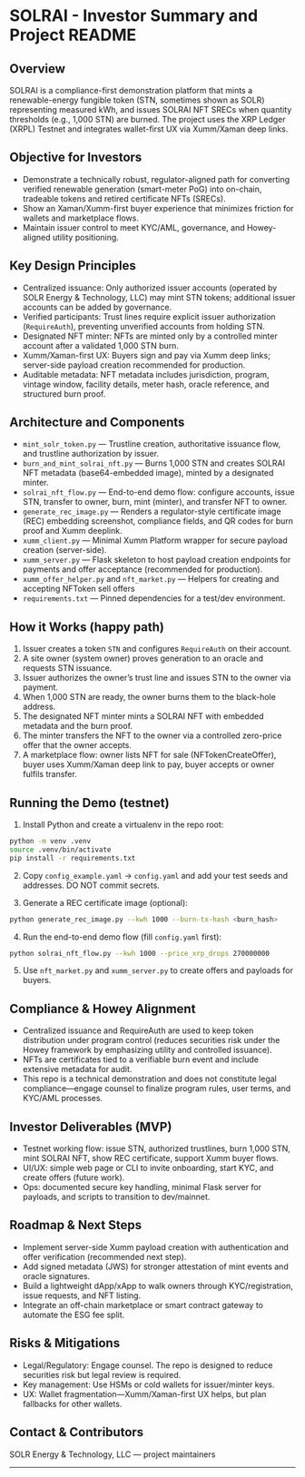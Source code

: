 SOLRAI - Investor Summary and Project README
=============================================

Overview
--------
SOLRAI is a compliance-first demonstration platform that mints a renewable-energy fungible token (STN, sometimes shown as SOLR) representing measured kWh, and issues SOLRAI NFT SRECs when quantity thresholds (e.g., 1,000 STN) are burned. The project uses the XRP Ledger (XRPL) Testnet and integrates wallet-first UX via Xumm/Xaman deep links.

Objective for Investors
-----------------------
- Demonstrate a technically robust, regulator-aligned path for converting verified renewable generation (smart-meter PoG) into on-chain, tradeable tokens and retired certificate NFTs (SRECs).
- Show an Xaman/Xumm-first buyer experience that minimizes friction for wallets and marketplace flows.
- Maintain issuer control to meet KYC/AML, governance, and Howey-aligned utility positioning.

Key Design Principles
---------------------
- Centralized issuance: Only authorized issuer accounts (operated by SOLR Energy & Technology, LLC) may mint STN tokens; additional issuer accounts can be added by governance.
- Verified participants: Trust lines require explicit issuer authorization (`RequireAuth`), preventing unverified accounts from holding STN.
- Designated NFT minter: NFTs are minted only by a controlled minter account after a validated 1,000 STN burn.
- Xumm/Xaman-first UX: Buyers sign and pay via Xumm deep links; server-side payload creation recommended for production.
- Auditable metadata: NFT metadata includes jurisdiction, program, vintage window, facility details, meter hash, oracle reference, and structured burn proof.

Architecture and Components
---------------------------
- `mint_solr_token.py` — Trustline creation, authoritative issuance flow, and trustline authorization by issuer.
- `burn_and_mint_solrai_nft.py` — Burns 1,000 STN and creates SOLRAI NFT metadata (base64-embedded image), minted by a designated minter.
- `solrai_nft_flow.py` — End-to-end demo flow: configure accounts, issue STN, transfer to owner, burn, mint (minter), and transfer NFT to owner.
- `generate_rec_image.py` — Renders a regulator-style certificate image (REC) embedding screenshot, compliance fields, and QR codes for burn proof and Xumm deeplink.
- `xumm_client.py` — Minimal Xumm Platform wrapper for secure payload creation (server-side).
- `xumm_server.py` — Flask skeleton to host payload creation endpoints for payments and offer acceptance (recommended for production).
- `xumm_offer_helper.py` and `nft_market.py` — Helpers for creating and accepting NFToken sell offers
- `requirements.txt` — Pinned dependencies for a test/dev environment.

How it Works (happy path)
-------------------------
1. Issuer creates a token `STN` and configures `RequireAuth` on their account.
2. A site owner (system owner) proves generation to an oracle and requests STN issuance.
3. Issuer authorizes the owner’s trust line and issues STN to the owner via payment.
4. When 1,000 STN are ready, the owner burns them to the black-hole address.
5. The designated NFT minter mints a SOLRAI NFT with embedded metadata and the burn proof.
6. The minter transfers the NFT to the owner via a controlled zero-price offer that the owner accepts.
7. A marketplace flow: owner lists NFT for sale (NFTokenCreateOffer), buyer uses Xumm/Xaman deep link to pay, buyer accepts or owner fulfils transfer.

Running the Demo (testnet)
--------------------------
1. Install Python and create a virtualenv in the repo root:

```bash
python -m venv .venv
source .venv/bin/activate
pip install -r requirements.txt
```

2. Copy `config_example.yaml` -> `config.yaml` and add your test seeds and addresses. DO NOT commit secrets.

3. Generate a REC certificate image (optional):

```bash
python generate_rec_image.py --kwh 1000 --burn-tx-hash <burn_hash>
```

4. Run the end-to-end demo flow (fill `config.yaml` first):

```bash
python solrai_nft_flow.py --kwh 1000 --price_xrp_drops 270000000
```

5. Use `nft_market.py` and `xumm_server.py` to create offers and payloads for buyers.

Compliance & Howey Alignment
----------------------------
- Centralized issuance and RequireAuth are used to keep token distribution under program control (reduces securities risk under the Howey framework by emphasizing utility and controlled issuance).
- NFTs are certificates tied to a verifiable burn event and include extensive metadata for audit.
- This repo is a technical demonstration and does not constitute legal compliance—engage counsel to finalize program rules, user terms, and KYC/AML processes.

Investor Deliverables (MVP)
---------------------------
- Testnet working flow: issue STN, authorized trustlines, burn 1,000 STN, mint SOLRAI NFT, show REC certificate, support Xumm buyer flows.
- UI/UX: simple web page or CLI to invite onboarding, start KYC, and create offers (future work).
- Ops: documented secure key handling, minimal Flask server for payloads, and scripts to transition to dev/mainnet.

Roadmap & Next Steps
--------------------
- Implement server-side Xumm payload creation with authentication and offer verification (recommended next step).
- Add signed metadata (JWS) for stronger attestation of mint events and oracle signatures.
- Build a lightweight dApp/xApp to walk owners through KYC/registration, issue requests, and NFT listing.
- Integrate an off-chain marketplace or smart contract gateway to automate the ESG fee split.

Risks & Mitigations
-------------------
- Legal/Regulatory: Engage counsel. The repo is designed to reduce securities risk but legal review is required.
- Key management: Use HSMs or cold wallets for issuer/minter keys.
- UX: Wallet fragmentation—Xumm/Xaman-first UX helps, but plan fallbacks for other wallets.

Contact & Contributors
----------------------
SOLR Energy & Technology, LLC — project maintainers


---


